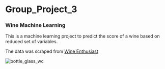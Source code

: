 # Group_Project_3

### Wine Machine Learning

This is a machine learning project to predict the score of a wine based on reduced set of variables.

The data was scraped from [Wine Enthusiast](http://www.winemag.com/?s=&drink_type=wine)

![bottle_glass_wc](https://user-images.githubusercontent.com/33405945/66175955-612a9280-e621-11e9-908a-7b4c4b364f98.png)
